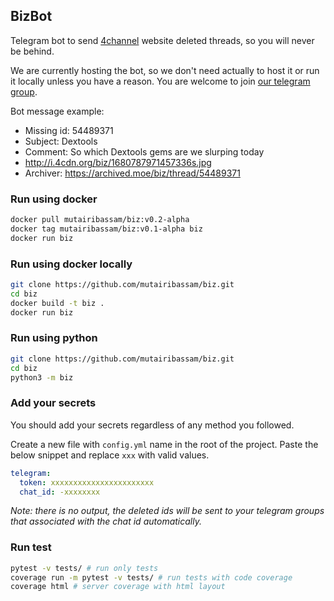 ## BizBot
Telegram bot to send [4channel](https://boards.4channel.org/biz/) website deleted threads, so you will never be behind.

We are currently hosting the bot, so we don't need actually to host it or run it locally unless you have a reason. You are welcome to join [our telegram group](https://t.me/+2bD0oJy7brEyNjBk).

Bot message example:
- Missing id: 54489371
- Subject: Dextools
- Comment: So which Dextools gems are we slurping today
- http://i.4cdn.org/biz/1680787971457336s.jpg
- Archiver: https://archived.moe/biz/thread/54489371

### Run using docker
```bash
docker pull mutairibassam/biz:v0.2-alpha
docker tag mutairibassam/biz:v0.1-alpha biz
docker run biz
```

### Run using docker locally
```bash
git clone https://github.com/mutairibassam/biz.git
cd biz
docker build -t biz .
docker run biz
```

### Run using python

```bash
git clone https://github.com/mutairibassam/biz.git
cd biz
python3 -m biz
```

### Add your secrets
You should add your secrets regardless of any method you followed.

Create a new file with `config.yml` name in the root of the project. Paste the below snippet and replace `xxx` with valid values.

```yml
telegram:
  token: xxxxxxxxxxxxxxxxxxxxxxx
  chat_id: -xxxxxxxx
```

*Note: there is no output, the deleted ids will be sent to your telegram groups that associated with the chat id automatically.*

### Run test
```bash
pytest -v tests/ # run only tests
coverage run -m pytest -v tests/ # run tests with code coverage
coverage html # server coverage with html layout
```

